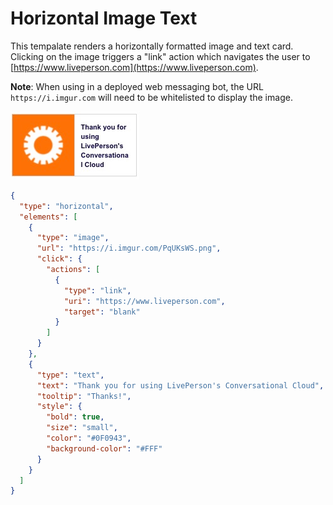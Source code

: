 # Horizontal Image Text

This tempalate renders a horizontally formatted image and text card. Clicking on the image triggers a "link" action which navigates the user to [https://www.liveperson.com](https://www.liveperson.com).

**Note**: When using in a deployed web messaging bot, the URL `https://i.imgur.com` will need to be whitelisted to display the image.

![horizontal-image-text](Horizontal_Image_Text.jpg)

```json
{
  "type": "horizontal",
  "elements": [
    {
      "type": "image",
      "url": "https://i.imgur.com/PqUKsWS.png",
      "click": {
        "actions": [
          {
            "type": "link",
            "uri": "https://www.liveperson.com",
            "target": "blank"
          }
        ]
      }
    },
    {
      "type": "text",
      "text": "Thank you for using LivePerson's Conversational Cloud",
      "tooltip": "Thanks!",
      "style": {
        "bold": true,
        "size": "small",
        "color": "#0F0943",
        "background-color": "#FFF"
      }
    }
  ]
}

```
